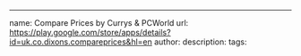 ---
name: Compare Prices by Currys & PCWorld
url: https://play.google.com/store/apps/details?id=uk.co.dixons.compareprices&hl=en
author: 
description: 
tags: